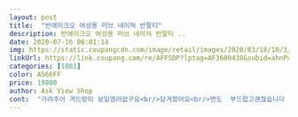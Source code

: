 ```yaml
---
layout: post 
title:  "반에이크오 여성용 러브 네이쳐 반팔티" 
description: 반에이크오 여성용 러브 네이쳐 반팔티 ..
date: 2020-07-16 06:01:14 
img: https://static.coupangcdn.com/image/retail/images/2020/03/18/10/3/ed8dfe5c-c286-4b34-a663-cf8bc209c84d.jpg 
linkUrl: https://link.coupang.com/re/AFFSDP?lptag=AF3600438&subid=ahnPublicAsk&pageKey=1370543356&itemId=2403088330&vendorItemId=70397912025&traceid=V0-113-a15c1b75290827bd 
categories: [1001] 
color: A566FF 
price: 19800 
author: Ask View Shop 
cont:  "가려주어 겨드랑이 보일염려없구요<br/>담겨왔어요<br/>면도  부드럽고괜찮습니다  팔길이도  팔뚝다<br/>반팔티 디자인도 마음에 들고 가격이 좀 비싼편이지만 무난하게 잘 입고 다닐 디자인이라 구매할걸 후회하지 않아요<br/>봉투에 올줄알았는데 딱 맞는 작은박스에<br/>사이즈 딱좋아요^^<br/>살도가려주어요 ㅋㅋㅋ<br/>상체 마른 사람이 입으면 이쁠 거 같네요 !<br/>실물이랑 사진이랑 똑같네요^^<br/>실제로 입으면 상체가 부해보이는 옷이구요<br/>옷은 이쁜데 모델핏을 생각하고 산게 실수였어요<br/>참고로 전 평소에 55반 정도 입는 여성입니다<br/>코디를 잘만 맞추면 잘 어울릴 반팔티네요<br/>" 
---
```

